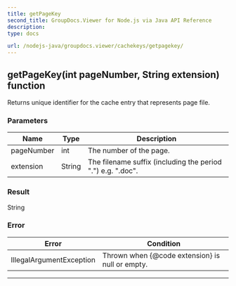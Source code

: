 ```yaml
---
title: getPageKey
second_title: GroupDocs.Viewer for Node.js via Java API Reference
description: 
type: docs

url: /nodejs-java/groupdocs.viewer/cachekeys/getpagekey/
---
```


## getPageKey(int pageNumber, String extension)  function

 Returns unique identifier for the cache entry that represents page file.
 

### Parameters

| Name | Type | Description |
| --- | --- | --- |
| pageNumber | int | The number of the page. |
| extension | String | The filename suffix (including the period ".") e&#46;g&#46; ".doc". |

### Result
String

### Error

| Error | Condition |
| --- | --- |
 | IllegalArgumentException | Thrown when {@code extension} is null or empty. |


---


